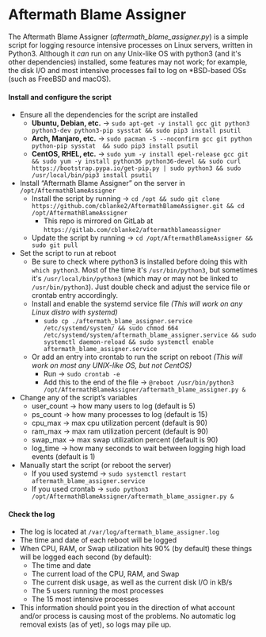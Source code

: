 # Aftermath Blame Assigner

The Aftermath Blame Assigner (_aftermath_blame_assigner.py_) is a simple script for logging resource intensive processes on Linux servers, written in Python3. Although it _can_ run on any Unix-like OS with python3 (and it's other dependencies) installed, some features may not work; for example, the disk I/O and most intensive processes fail to log on \*BSD-based OSs (such as FreeBSD and macOS).

#### Install and configure the script
* Ensure all the dependencies for the script are installed
    * **Ubuntu, Debian, etc.** → `sudo apt-get -y install gcc git python3 python3-dev python3-pip sysstat && sudo pip3 install psutil`
    * **Arch, Manjaro, etc.** → `sudo pacman -S --noconfirm gcc git python python-pip sysstat  && sudo pip3 install psutil`
    * **CentOS, RHEL, etc.** → `sudo yum -y install epel-release gcc git && sudo yum -y install python36 python36-devel && sudo curl https://bootstrap.pypa.io/get-pip.py | sudo python3 && sudo /usr/local/bin/pip3 install psutil`
* Install “Aftermath Blame Assigner” on the server in `/opt/AftermathBlameAssigner`
    * Install the script by running → `cd /opt && sudo git clone https://github.com/cblanke2/AftermathBlameAssigner.git && cd /opt/AftermathBlameAssigner`
      * This repo is mirrored on GitLab at `https://gitlab.com/cblanke2/aftermathblameassigner`
    * Update the script by running →  `cd /opt/AftermathBlameAssigner && sudo git pull`
* Set the script to run at reboot
    * Be sure to check where python3 is installed before doing this with `which python3`. Most of the time it's `/usr/bin/python3`, but sometimes it's `/usr/local/bin/python3` (which may or may not be linked to `/usr/bin/python3`). Just double check and adjust the service file or crontab entry accordingly. 
    * Install and enable the systemd service file _(This will work on any Linux distro with systemd)_
        * `sudo cp ./aftermath_blame_assigner.service /etc/systemd/system/ && sudo chmod 664 /etc/systemd/system/aftermath_blame_assigner.service && sudo systemctl daemon-reload && sudo systemctl enable aftermath_blame_assigner.service`
    * Or add an entry into crontab to run the script on reboot _(This will work on most any UNIX-like OS, but not CentOS)_
        * Run → `sudo crontab -e`
        * Add this to the end of the file →  `@reboot /usr/bin/python3 /opt/AftermathBlameAssigner/aftermath_blame_assigner.py & `
* Change any of the script’s variables
    * user_count → how many users to log (default is 5)
    * ps_count → how many processes to log (default is 15)
    * cpu_max → max cpu utilization percent (default is 90)
    * ram_max → max ram utilization percent (default is 90)
    * swap_max → max swap utilization percent (default is 90)
    * log_time → how many seconds to wait between logging high load events (default is 1)
* Manually start the script (or reboot the server)
    * If you used systemd → `sudo systemctl restart aftermath_blame_assigner.service`
    * If you used crontab → `sudo python3 /opt/AftermathBlameAssigner/aftermath_blame_assigner.py &`


#### Check the log
* The log is located at `/var/log/aftermath_blame_assigner.log`
* The time and date of each reboot will be logged
* When CPU, RAM, or Swap utilization hits 90% (by default) these things will be logged each second (by default):
    * The time and date
    * The current load of the CPU, RAM, and Swap
    * The current disk usage, as well as the current disk I/O in kB/s
    * The 5 users running the most processes
    * The 15 most intensive processes
* This information should point you in the direction of what account and/or process is causing most of the problems. No automatic log removal exists (as of yet), so logs may pile up.
